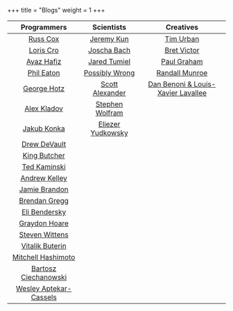 +++
title = "Blogs"
weight = 1
+++

|                          Programmers                          |                             Scientists                              |                          Creatives                           |
|:-------------------------------------------------------------:|:-------------------------------------------------------------------:|:------------------------------------------------------------:|
|            [Russ Cox](https://research.swtch.com/)            |                 [Jeremy Kun](https://jeremykun.com)                 |         [Tim Urban](https://waitbutwhy.com/archive)          |
|            [Loris Cro](https://kristoff.it/blog/)             |                   [Joscha Bach](http://bach.ai/)                    |            [Bret Victor](http://worrydream.com/)             |
|            [Ayaz Hafiz](https://ayazhafiz.com/cc)             |         [Jared Tumiel](https://jaredtumiel.github.io/blog/)         |      [Paul Graham](http://paulgraham.com/articles.html)      |
|          [Phil Eaton](https://notes.eatonphil.com/)           |       [Possibly Wrong](https://possiblywrong.wordpress.com/)        |         [Randall Munroe](https://xkcd.com/archive/)          |
|         [George Hotz](https://geohot.github.io/blog/)         |       [Scott Alexander](https://astralcodexten.substack.com/)       | [Dan Benoni & Louis-Xavier Lavallee](https://growth.design/) |
|           [Alex Kladov](https://matklad.github.io/)           | [Stephen Wolfram](https://writings.stephenwolfram.com/all-by-date/) |                                                              |
|           [Jakub Konka](http://www.jakubkonka.com/)           |       [Eliezer Yudkowsky](https://www.yudkowsky.net/sitemap)        |                                                              |
|           [Drew DeVault](https://drewdevault.com/)            |                                                                     |                                                              |
|              [King Butcher](https://kprotty.me/)              |                                                                     |                                                              |
|       [Ted Kaminski](https://www.tedinski.com/archive/)       |                                                                     |                                                              |
|           [Andrew Kelley](https://andrewkelley.me/)           |                                                                     |                                                              |
|     [Jamie Brandon](https://www.scattered-thoughts.net/)      |                                                                     |                                                              |
| [Brendan Gregg](https://www.brendangregg.com/blog/index.html) |                                                                     |                                                              |
|  [Eli Bendersky](https://eli.thegreenplace.net/archives/all)  |                                                                     |                                                              |
|       [Graydon Hoare](https://graydon2.dreamwidth.org)        |                                                                     |                                                              |
|              [Steven Wittens](https://acko.net/)              |                                                                     |                                                              |
|            [Vitalik Buterin](https://vitalik.ca/)             |                                                                     |                                                              |
|      [Mitchell Hashimoto](https://mitchellh.com/writing)      |                                                                     |                                                              |
|    [Bartosz Ciechanowski](https://ciechanow.ski/archives/)    |                                                                     |                                                              |
|     [Wesley Aptekar-Cassels](https://blog.wesleyac.com/)      |                                                                     |                                                              |
